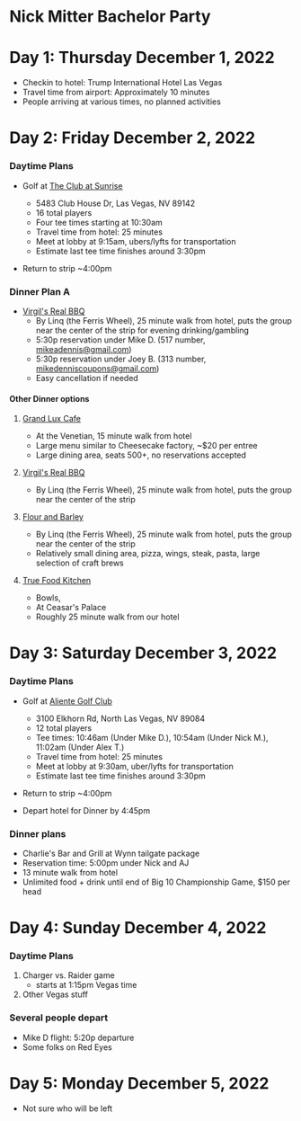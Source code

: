 # Nick Mitter Bachelor Party 

# Day 1: Thursday December 1, 2022
- Checkin to hotel: Trump International Hotel Las Vegas
- Travel time from airport: Approximately 10 minutes
- People arriving at various times, no planned activities

# Day 2: Friday December 2, 2022
### Daytime Plans
- Golf at [The Club at Sunrise](https://www.theclubatsunrise.com/)
    - 5483 Club House Dr, Las Vegas, NV 89142
    - 16 total players
    - Four tee times starting at 10:30am
    - Travel time from hotel: 25 minutes
    - Meet at lobby at 9:15am, ubers/lyfts for transportation
    - Estimate last tee time finishes around 3:30pm

- Return to strip ~4:00pm
### Dinner Plan A
- [Virgil's Real BBQ](https://www.virgilsbbq.com/menus/menus-vlv-q420-dining)
    - By Linq (the Ferris Wheel), 25 minute walk from hotel, puts the group near the center of the strip for evening drinking/gambling
    - 5:30p reservation under Mike D. (517 number, mikeadennis@gmail.com)
    - 5:30p reservation under Joey B. (313 number, mikedenniscoupons@gmail.com)
    - Easy cancellation if needed

#### Other Dinner options 
1. [Grand Lux Cafe](https://www.venetianlasvegas.com/content/dam/venetian/restaurants/grand-lux-cafe-venetian/menu.pdf)
    - At the Venetian, 15 minute walk from hotel
    - Large menu similar to Cheesecake factory, ~$20 per entree
    - Large dining area, seats 500+, no reservations accepted
2. [Virgil's Real BBQ](https://www.virgilsbbq.com/menus/menus-vlv-q420-dining)
    - By Linq (the Ferris Wheel), 25 minute walk from hotel, puts the group near the center of the strip

3. [Flour and Barley]( https://www.flourandbarley.com/#location)
    - By Linq (the Ferris Wheel), 25 minute walk from hotel, puts the group near the center of the strip
    - Relatively small dining area, pizza, wings, steak, pasta, large selection of craft brews
4. [True Food Kitchen](https://www.truefoodkitchen.com/locations/lasvegas/)
    - Bowls, 
    - At Ceasar's Palace
    - Roughly 25 minute walk from our hotel

# Day 3: Saturday December 3, 2022
### Daytime Plans
- Golf at [Aliente Golf Club](https://www.aliantegolf.com/)
    - 3100 Elkhorn Rd, North Las Vegas, NV 89084
    - 12 total players
    - Tee times: 10:46am (Under Mike D.), 10:54am (Under Nick M.), 11:02am (Under Alex T.)
    - Travel time from hotel: 25 minutes
    - Meet at lobby at 9:30am, uber/lyfts for transportation
    - Estimate last tee time finishes around 3:30pm

- Return to strip ~4:00pm
- Depart hotel for Dinner by 4:45pm

### Dinner plans
- Charlie's Bar and Grill at Wynn tailgate package
- Reservation time: 5:00pm under Nick and AJ
- 13 minute walk from hotel
- Unlimited food + drink until end of Big 10 Championship Game, $150 per head

# Day 4: Sunday December 4, 2022
### Daytime Plans
1. Charger vs. Raider game
    - starts at 1:15pm Vegas time
2. Other Vegas stuff


### Several people depart
- Mike D flight: 5:20p departure
- Some folks on Red Eyes

# Day 5: Monday December 5, 2022
- Not sure who will be left

